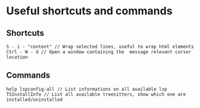 # Useful shortcuts and commands

## Shortcuts

    S - i - "content" // Wrap selected lines, useful to wrap html elements
    Ctrl - W - d // Open a window containing the  message relevant cursor location

## Commands

    help lspconfig-all // List informations on all available lsp
    TSInstallInfo // List all available treesitters, show which one are installed/uninstalled
